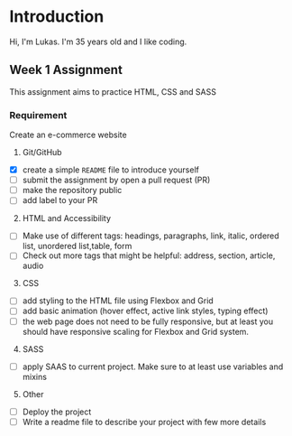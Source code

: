 # Introduction

Hi, I'm Lukas.
I'm 35 years old and I like coding.

## Week 1 Assignment

This assignment aims to practice HTML, CSS and SASS

### Requirement

Create an e-commerce website

1. Git/GitHub

- [x] create a simple `README` file to introduce yourself
- [ ] submit the assignment by open a pull request (PR)
- [ ] make the repository public
- [ ] add label to your PR

2. HTML and Accessibility

- [ ] Make use of different tags: headings, paragraphs, link, italic, ordered list, unordered list,table, form
- [ ] Check out more tags that might be helpful: address, section, article, audio

3. CSS

- [ ] add styling to the HTML file using Flexbox and Grid
- [ ] add basic animation (hover effect, active link styles, typing effect)
- [ ] the web page does not need to be fully responsive, but at least you should have responsive scaling for Flexbox and Grid system.

4. SASS

- [ ] apply SAAS to current project. Make sure to at least use variables and mixins

5. Other

- [ ] Deploy the project
- [ ] Write a readme file to describe your project with few more details

